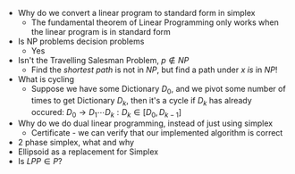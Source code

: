 - Why do we convert a linear program to standard form in simplex
	- The fundamental theorem of Linear Programming only works when the linear program is in standard form
- Is NP problems decision problems
	- Yes
- Isn't the Travelling Salesman Problem, $p \notin NP$
	- Find the _shortest path_ is not in $NP$, but find a path under $x$ _is_ in $NP$!
- What is cycling
	- Suppose we have some Dictionary $D_0$, and we pivot some number of times to get Dictionary $D_k$, then it's a cycle if $D_k$ has already occured: $D_0 \rightarrow D_1 \cdots D_k : D_k \in [D_0, D_{k-1}]$
- Why do we do dual linear programming, instead of just using simplex
	- Certificate - we can verify that our implemented algorithm is correct
- 2 phase simplex, what and why
- Ellipsoid as a replacement for Simplex
- Is $LPP \in P$?
